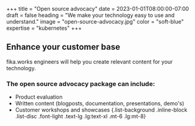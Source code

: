 +++
title = "Open source advocacy"
date = 2023-01-01T08:00:00-07:00
draft = false
heading = "We make your technology easy to use and understand."
image = "open-source-advocacy.jpg"
color = "soft-blue"
expertise = "kubernetes"
+++

## Enhance your customer base

fika.works engineers will help you create relevant content for your technology.

### The open source advocacy package can include:

- Product evaluation
- Written content (blogposts, documentation, presentations, demo's)
- Customer workshops and showcases {.list-background .inline-block .list-disc
  .font-light .text-lg .lg:text-xl .mt-6 .lg:mt-8}
